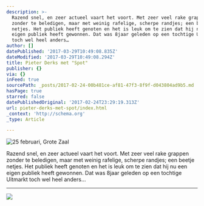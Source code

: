 ```yaml
---
description: >-
  Razend snel, en zeer actueel vaart het voort. Met zeer veel rake grappen
  zonder te beledigen, maar met weinig rafelige, scherpe randjes; een beetje
  netjes. Het publiek heeft genoten en het is leuk om te zien dat hij nu een
  eigen publiek heeft gewonnen. Dat was 8jaar geleden op een tochtige Uitmarkt
  toch wel heel anders…
author: []
datePublished: '2017-03-29T10:49:08.835Z'
dateModified: '2017-03-29T10:49:08.294Z'
title: Pieter Derks met "Spot"
publisher: {}
via: {}
inFeed: true
sourcePath: _posts/2017-02-24-00b481ce-af81-47f3-8f9f-d043804ad9b5.md
hasPage: true
starred: false
datePublishedOriginal: '2017-02-24T23:29:19.313Z'
url: pieter-derks-met-spot/index.html
_context: 'http://schema.org'
_type: Article

---
```

![25 februari, Grote Zaal](https://the-grid-user-content.s3-us-west-2.amazonaws.com/fef8c82f-7b5d-433d-a08c-5e912f644bca.jpg)

Razend snel, en zeer actueel vaart het voort. Met zeer veel rake grappen zonder te beledigen, maar met weinig rafelige, scherpe randjes; een beetje netjes. Het publiek heeft genoten en het is leuk om te zien dat hij nu een eigen publiek heeft gewonnen. Dat was 8jaar geleden op een tochtige Uitmarkt toch wel heel anders...

---

![](https://the-grid-user-content.s3-us-west-2.amazonaws.com/91bad059-9ee2-4283-8f48-cd953a23d37d.jpg)